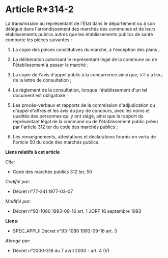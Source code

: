 # Article R*314-2

La transmission au représentant de l'Etat dans le département ou à son délégué dans l'arrondissement des marchés des communes
et de leurs établissements publics autres que les établissements publics de santé comporte les pièces suivantes :

1. La copie des pièces constitutives du marché, à l'exception des plans ;

2. La délibération autorisant le représentant légal de la commune ou de l'établissement à passer le marché ;

3. La copie de l'avis d'appel public à la concurrence ainsi que, s'il y a lieu, de la lettre de consultation ;

4. Le règlement de la consultation, lorsque l'établissement d'un tel document est obligatoire ;

5. Les procès-verbaux et rapports de la commission d'adjudication ou d'appel d'offres et les avis du jury de concours, avec
les noms et qualités des personnes qui y ont siégé, ainsi que le rapport du représentant légal de la commune ou de
l'établissement public prévu par l'article 312 ter du code des marchés publics ;

6. Les renseignements, attestations et déclarations fournis en vertu de l'article 50 du code des marchés publics.

**Liens relatifs à cet article**

_Cite_:

  - Code des marchés publics 312 ter, 50

_Codifié par_:

  - Décret n°77-241 1977-03-07

_Modifié par_:

  - Décret n°93-1080 1993-09-16 art. 1 JORF 16 septembre 1993

**Liens**:

  - SPEC_APPLI: Décret n°93-1080 1993-09-16 art. 3

_Abrogé par_:

  - Décret n°2000-318 du 7 avril 2000 - art. 4 (V)
